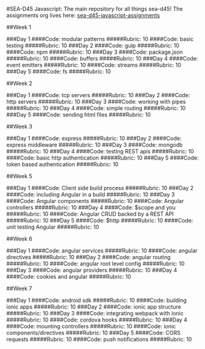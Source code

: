 #SEA-D45 Javascript: The main repository for all things sea-d45! The assignments org lives here: [sea-d45-javascript-assignments](https://github.com/codefellows-sea-d45-javascript)

##Week 1

###Day 1
####Code: modular patterns
#####Rubric: 10
####Code: basic testing
#####Rubric: 10
###Day 2
####Code: gulp
#####Rubric: 10
####Code: npm
#####Rubric: 10
###Day 3
####Code: package.json
#####Rubric: 10
####Code: buffers
#####Rubric: 10
###Day 4
####Code: event emitters
#####Rubric: 10
####Code: streams
#####Rubric: 10
###Day 5
####Code: fs
#####Rubric: 10

##Week 2

###Day 1
####Code: tcp servers
#####Rubric: 10
###Day 2
####Code: http servers
#####Rubric: 10
###Day 3
####Code: working with pipes
#####Rubric: 10
###Day 4
####Code: simple routing
#####Rubric: 10
###Day 5
####Code: sending html files
#####Rubric: 10

##Week 3

###Day 1
####Code: express
#####Rubric: 10
###Day 2
####Code: express middleware
#####Rubric: 10
###Day 3
####Code: mongodb
#####Rubric: 10
###Day 4
####Code: testing REST apis
#####Rubric: 10
####Code: basic http authentication
#####Rubric: 10
###Day 5
####Code: token based authentication
#####Rubric: 10

##Week 5

###Day 1
####Code: Client side build process
#####Rubric: 10
###Day 2
####Code: including Angular in a build
#####Rubric: 10
###Day 3
####Code: Angular components
#####Rubric: 10
####Code: Angular controllers
#####Rubric: 10
###Day 4
####Code: $scope and you
#####Rubric: 10
####Code: Angular CRUD backed by a REST API
#####Rubric: 10
###Day 5
####Code: $http
#####Rubric: 10
####Code: unit testing Angular
#####Rubric: 10

##Week 6

###Day 1
####Code: angular services
#####Rubric: 10
####Code: angular directives
#####Rubric: 10
###Day 2
####Code: angular routing
#####Rubric: 10
####Code: angular root level config
#####Rubric: 10
###Day 3
####Code: angular providers
#####Rubric: 10
###Day 4
####Code: cookies and angular
#####Rubric: 10

##Week 7

###Day 1
####Code: android sdk
#####Rubric: 10
####Code: building ionic apps
#####Rubric: 10
###Day 2
####Code: ionic app structure
#####Rubric: 10
###Day 3
####Code: integrating webpack with ionic
#####Rubric: 10
####Code: cordova hooks
#####Rubric: 10
###Day 4
####Code: mounting controllers
#####Rubric: 10
####Code: ionic components/directives
#####Rubric: 10
###Day 5
####Code: CORS requests
#####Rubric: 10
####Code: push notifications
#####Rubric: 10
